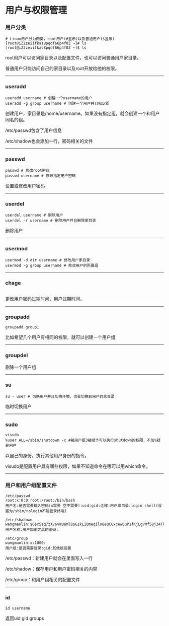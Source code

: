 # 用户与权限管理

### 用户分类

```shell
# Linux用户分为两类，root用户(#显示)以及普通用户($显示)
[root@iZ2zeiifkas8pqdf66p4f0Z ~]# ls
[root@iZ2zeiifkas8pqdf66p4f0Z ~]$ ls
```

root用户可以访问家目录以及配置文件，也可以访问普通用户家目录。

普通用户只能访问自己的家目录以及root开放给他的权限。

------

### useradd

```shell
useradd username # 创建一个username的用户
useradd -g group username # 创建一个用户并且指定组
```

创建用户，家目录是/home/username。如果没有指定组，就会创建一个和用户同名的组。

/etc/passwd包含了用户信息

/etc/shadow也会添加一行，密码相关的文件

------

### passwd

```shell
passwd # 修改root密码
passwd username # 修改指定用户密码
```

设置或修改用户密码

------

### userdel

```shell
userdel username # 删除用户
userdel -r username # 删除用户并且删除家目录
```

删除用户

------

### usermod

```shell
usermod -d dir username # 修改用户家目录
usermod -g group username # 修改用户的所属组
```

------

### chage

```shell

```

更改用户密码过期时间，用户过期时间。

------

### groupadd

```shell
groupadd group1
```

比如希望几个用户有相同的权限，就可以创建一个用户组

------

### groupdel

删除一个用户组

------

###  su

```shell
su - user # 切换用户并且切换环境，也会切换到用户的家目录
```

临时切换用户

------

### sudo

```shell
visudo
%user ALL=/sbin/shutdown -c #被用户组3被赋予可以执行shutdown的权限，不加%就是用户
```

以自己的身份，执行其他用户身份的指令。

visudo是配置用户具有哪些权限，如果不知道命令在哪可以用which命令。

-------

### 用户和用户组配置文件

```
/etc/passwd
root:x:0:0:root:/root:/bin/bash
用户名:是否需要输入密码(x需要 空不需要):uid:gid:注释:用户家目录:login shell(设置为/sbin/nologin不能登录终端)

/etc/shadown
wangmaolin:$6$x5aq7zXv6vWUaMl8$G1kLIBmeqilo8eQCGxcew6uP1fKjLgvMf58j34Tk3rRinXR1:18727:0:99999:7:::
用户名称:用户加密之后的密码:

/etc/group
wangmaolin:x:1000:
用户组:是否需要登录:gid:其他组设置
```

/etc/passwd：新建用户就会在里面写入一行

/etc/shadow：保存用户和用户密码相关的内容

/etc/group：和用户组相关的配置文件

------

### id

```
id username
```

返回uid gid groups



